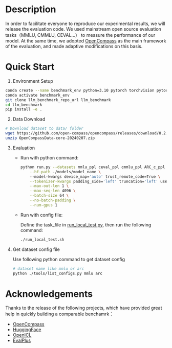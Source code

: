 # Description

In order to facilitate everyone to reproduce our experimental results, we will release the evaluation code. We used mainstream open source evaluation tasks（MMLU, CMMLU, CEVAL...） to measure the performance of our model. At the same time, we adopted [OpenCompass](https://github.com/open-compass/opencompass) as the main framework of the evaluation, and made adaptive modifications on this basis.


# Quick Start

1. Environment Setup

```bash
conda create --name benchmark_env python=3.10 pytorch torchvision pytorch-cuda -c nvidia -c pytorch -y
conda activate benchmark_env
git clone llm_benchmark_repo_url llm_benchmark
cd llm_benchmark
pip install -e .
```

2. Data Download

```bash
# Download dataset to data/ folder
wget https://github.com/open-compass/opencompass/releases/download/0.2.2.rc1/OpenCompassData-core-20240207.zip
unzip OpenCompassData-core-20240207.zip
```

3. Evaluation

   - Run with python command:

      ```bash
      python run.py --datasets mmlu_ppl ceval_ppl cmmlu_ppl ARC_c_ppl ARC_e_ppl hellaswag_ppl gsm8k_gen humaneval_gen \
          --hf-path ./models/model_name \ 
          --model-kwargs device_map='auto' trust_remote_code=True \
          --tokenizer-kwargs padding_side='left' truncation='left' use_fast=False trust_remote_code=True \
          --max-out-len 1 \
          --max-seq-len 4096 \
          --batch-size 64 \
          --no-batch-padding \
          --num-gpus 1
      ```

   - Run with config file:
     
     Define the task_file in [run_local_test.py](run_local_test.py_line_10_url), then run the following command:

      ```bash
      ./run_local_test.sh
      ```

4. Get dataset config file

   Use following python command to get dataset config
    ```bash
    # dataset name like mmlu or arc
    python ./tools/list_configs.py mmlu arc
    ```

# Acknowledgements
Thanks to the release of the following projects, which have provided great help in quickly building a comparable benchamrk：
- [OpenCompass](https://github.com/open-compass/opencompass)
- [HuggingFace](https://huggingface.co/)
- [OpenICL](https://github.com/Shark-NLP/OpenICL)
- [EvalPlus](https://github.com/evalplus/evalplus)
     